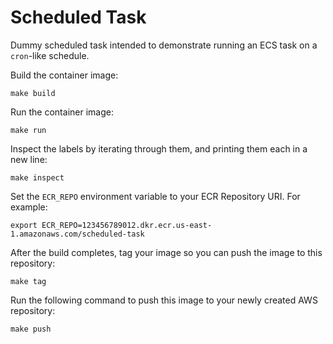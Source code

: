 # Scheduled Task

Dummy scheduled task intended to demonstrate running an ECS task on a `cron`-like schedule.

Build the container image:

`make build`

Run the container image:

`make run`

Inspect the labels by iterating through them, and printing them each in a new line:

`make inspect`

Set the `ECR_REPO` environment variable to your ECR Repository URI. For example:

`export ECR_REPO=123456789012.dkr.ecr.us-east-1.amazonaws.com/scheduled-task`

After the build completes, tag your image so you can push the image to this repository:

`make tag`

Run the following command to push this image to your newly created AWS repository:

`make push`
